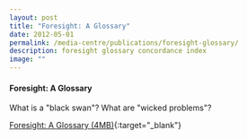```yaml
---
layout: post
title: "Foresight: A Glossary"
date: 2012-05-01
permalink: /media-centre/publications/foresight-glossary/
description: foresight glossary concordance index
image: ""
---
```





#### Foresight: A Glossary

What is a "black swan"? What are "wicked problems"?    

[Foresight: A Glossary (4MB)](/files/media-centre/publications/csf-csc_foresight--a-glossary.pdf){:target="_blank"}
